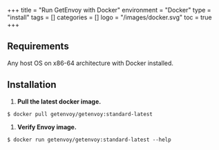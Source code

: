 +++
title = "Run GetEnvoy with Docker"
environment = "Docker"
type = "install"
tags = []
categories = []
logo = "/images/docker.svg"
toc = true
+++

## Requirements ##

Any host OS on x86-64 architecture with Docker installed.

## Installation ##

1. **Pull the latest docker image.**
```
$ docker pull getenvoy/getenvoy:standard-latest
```

1. **Verify Envoy image.**
```
$ docker run getenvoy/getenvoy:standard-latest --help
```
